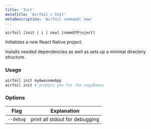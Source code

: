 ```yaml
---
title: 'Init'
metaTitle: 'Airfoil ✈︎ Init'
metaDescription: 'Airfoil command: new'
---
```


`airfoil [init | i | new] [nameOfProject]`

Initializes a new React Native project.

Installs needed dependencies as well as sets up a minimal
directory structure.

### Usage

```bash
airfoil init myAwesomeApp
airfoil init # prompts you for the <appName>
```

### Options

| Flag      | Explanation                    |
| --------- | ------------------------------ |
| `--debug` | print all stdout for debugging |
